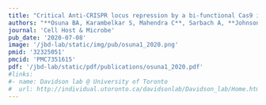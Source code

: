 ```yaml
---
title: "Critical Anti-CRISPR locus repression by a bi-functional Cas9 inhibitor"
authors: "**Osuna BA, Karambelkar S, Mahendra C**, Sarbach A, **Johnson MC**, Kilcher S, **Bondy-Denomy J.**"
journal: 'Cell Host & Microbe'
pub_date: '2020-07-08'
image: '/jbd-lab/static/img/pub/osuna1_2020.png'
pmid: '32325051'
pmcid: 'PMC7351615'
pdf: '/jbd-lab/static/pdf/publications/osuna1_2020.pdf'
#links:
#- name: Davidson lab @ University of Toronto
#  url: http://individual.utoronto.ca/davidsonlab/Davidson_lab/Home.html
---
```

